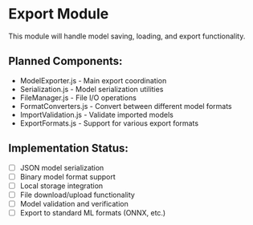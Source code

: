 # Export Module

This module will handle model saving, loading, and export functionality.

## Planned Components:
- ModelExporter.js - Main export coordination
- Serialization.js - Model serialization utilities
- FileManager.js - File I/O operations
- FormatConverters.js - Convert between different model formats
- ImportValidation.js - Validate imported models
- ExportFormats.js - Support for various export formats

## Implementation Status:
- [ ] JSON model serialization
- [ ] Binary model format support
- [ ] Local storage integration
- [ ] File download/upload functionality
- [ ] Model validation and verification
- [ ] Export to standard ML formats (ONNX, etc.)